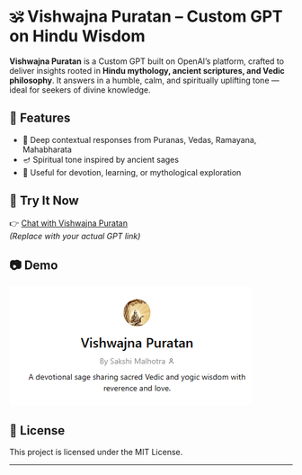 # 🕉️ Vishwajna Puratan – Custom GPT on Hindu Wisdom

**Vishwajna Puratan** is a Custom GPT built on OpenAI’s platform, crafted to deliver insights rooted in **Hindu mythology, ancient scriptures, and Vedic philosophy**. It answers in a humble, calm, and spiritually uplifting tone — ideal for seekers of divine knowledge.

## 🌟 Features

- 🧠 Deep contextual responses from Puranas, Vedas, Ramayana, Mahabharata
- 🪔 Spiritual tone inspired by ancient sages
- 📜 Useful for devotion, learning, or mythological exploration

## 🔗 Try It Now

👉 [Chat with Vishwajna Puratan](https://chat.openai.com/g/g-XXXXX)  
_(Replace with your actual GPT link)_

## 📷 Demo

![Vishwajna Puratan in Action](assets/demo.png)

## 📄 License

This project is licensed under the MIT License.

---
